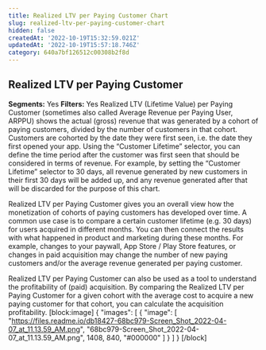 ```yaml
---
title: Realized LTV per Paying Customer Chart
slug: realized-ltv-per-paying-customer-chart
hidden: false
createdAt: '2022-10-19T15:32:59.021Z'
updatedAt: '2022-10-19T15:57:18.746Z'
category: 640a7bf126512c00308b2f8d
---
```

## Realized LTV per Paying Customer
**Segments:** Yes
**Filters:** Yes
Realized LTV (Lifetime Value) per Paying Customer (sometimes also called Average Revenue per Paying User, ARPPU) shows the actual (gross) revenue that was generated by a cohort of paying customers, divided by the number of customers in that cohort. Customers are cohorted by the date they were first seen, i.e. the date they first opened your app. Using the “Customer Lifetime” selector, you can define the time period after the customer was first seen that should be considered in terms of revenue. For example, by setting the “Customer Lifetime” selector to 30 days, all revenue generated by new customers in their first 30 days will be added up, and any revenue generated after that will be discarded for the purpose of this chart.

Realized LTV per Paying Customer gives you an overall view how the monetization of cohorts of paying customers has developed over time. A common use case is to compare a certain customer lifetime (e.g. 30 days) for users acquired in different months. You can then connect the results with what happened in product and marketing during these months. For example, changes to your paywall, App Store / Play Store features, or changes in paid acquisition may change the number of new paying customers and/or the average revenue generated per paying customer.

Realized LTV per Paying Customer can also be used as a tool to understand the profitability of (paid) acquisition. By comparing the Realized LTV per Paying Customer for a given cohort with the average cost to acquire a new paying customer for that cohort, you can calculate the acquisition profitability. 
[block:image]
{
  "images": [
    {
      "image": [
        "https://files.readme.io/db18427-68bc979-Screen_Shot_2022-04-07_at_11.13.59_AM.png",
        "68bc979-Screen_Shot_2022-04-07_at_11.13.59_AM.png",
        1408,
        840,
        "#000000"
      ]
    }
  ]
}
[/block]